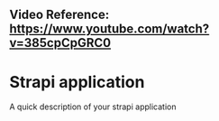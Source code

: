 ## Video Reference: https://www.youtube.com/watch?v=385cpCpGRC0

# Strapi application

A quick description of your strapi application
